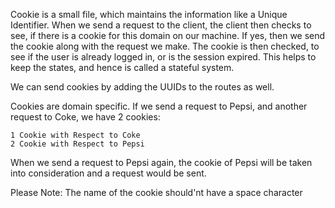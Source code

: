 Cookie is a small file, which maintains the information like a Unique Identifier.
When we send a request to the client, the client then checks to see, if there is a cookie for this domain on our machine.
If yes, then we send the cookie along with the request we make.
The cookie is then checked, to see if the user is already logged in, or is the session expired.
This helps to keep the states, and hence is called a stateful system.

We can send cookies by adding the UUIDs to the routes as well.

Cookies are domain specific. If we send a request to Pepsi, and another request to Coke, we have 2 cookies:

    1 Cookie with Respect to Coke
    2 Cookie with Respect to Pepsi
    
When we send a request to Pepsi again, the cookie of Pepsi will be taken into consideration and a request would be sent.

Please Note:
    The name of the cookie should'nt have a space character 